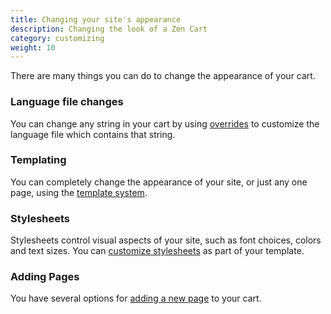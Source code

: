 ```yaml
---
title: Changing your site's appearance 
description: Changing the look of a Zen Cart 
category: customizing 
weight: 10
---
```


There are many things you can do to change the appearance of your cart. 

### Language file changes 
You can change any string in your cart by 
using [overrides](/user/first_steps/overrides/) to 
customize the language file which contains that string. 

### Templating
You can completely change the appearance of your site, or just any one 
page, using the [template system](/user/template/). 

### Stylesheets 
Stylesheets control visual aspects of your site, such  as font choices,
colors and text sizes.  You can [customize stylesheets](/user/template/stylesheet) as part 
of your template. 

### Adding Pages
You have several options for [adding a new page](/user/customizing/add_pages/) to your cart.


